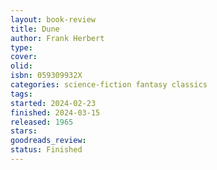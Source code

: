 ```yaml
--- 
layout: book-review 
title: Dune 
author: Frank Herbert 
type: 
cover: 
olid:  
isbn: 059309932X
categories: science-fiction fantasy classics
tags:  
started: 2024-02-23
finished: 2024-03-15
released: 1965
stars: 
goodreads_review:  
status: Finished
---  
```

